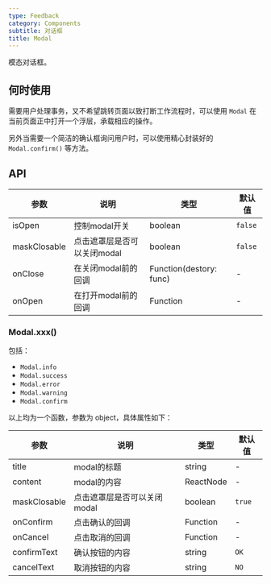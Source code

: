 ```yaml
---
type: Feedback
category: Components
subtitle: 对话框
title: Modal
---
```


模态对话框。

## 何时使用

需要用户处理事务，又不希望跳转页面以致打断工作流程时，可以使用 `Modal` 在当前页面正中打开一个浮层，承载相应的操作。

另外当需要一个简洁的确认框询问用户时，可以使用精心封装好的 `Modal.confirm()` 等方法。

## API

| 参数       | 说明           | 类型             | 默认值       |
|------------|----------------|------------------|--------------|
| isOpen | 控制modal开关 | boolean | `false` |
| maskClosable | 点击遮罩层是否可以关闭modal | boolean | `false` |
| onClose | 在关闭modal前的回调 | Function(destory: func) | - |
| onOpen | 在打开modal前的回调 | Function | - |

### Modal.xxx()

包括：

- `Modal.info`
- `Modal.success`
- `Modal.error`
- `Modal.warning`
- `Modal.confirm`

以上均为一个函数，参数为 object，具体属性如下：


| 参数       | 说明           | 类型             | 默认值       |
|------------|----------------|------------------|--------------|
| title | modal的标题 | string | - |
| content | modal的内容 | ReactNode | - |
| maskClosable | 点击遮罩层是否可以关闭modal | boolean | `true` |
| onConfirm | 点击确认的回调 | Function | - |
| onCancel | 点击取消的回调 | Function | - |
| confirmText | 确认按钮的内容 | string | `OK` |
| cancelText | 取消按钮的内容 | string | `NO` |
